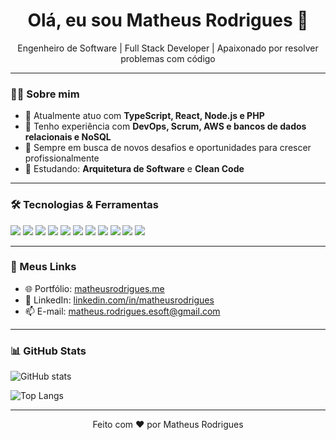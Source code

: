 <h1 align="center">Olá, eu sou Matheus Rodrigues 👋</h1>

<p align="center">
  Engenheiro de Software | Full Stack Developer | Apaixonado por resolver problemas com código
</p>

---

### 👨‍💻 Sobre mim

- 💼 Atualmente atuo com **TypeScript, React, Node.js e PHP**
- 🎯 Tenho experiência com **DevOps, Scrum, AWS e bancos de dados relacionais e NoSQL**
- 🚀 Sempre em busca de novos desafios e oportunidades para crescer profissionalmente
- 🧠 Estudando: **Arquitetura de Software** e **Clean Code**

---

### 🛠️ Tecnologias & Ferramentas

<p align="left">
  <img src="https://img.shields.io/badge/-TypeScript-3178C6?style=flat&logo=typescript&logoColor=white" />
  <img src="https://img.shields.io/badge/-JavaScript-F7DF1E?style=flat&logo=javascript&logoColor=black" />
  <img src="https://img.shields.io/badge/-React-61DAFB?style=flat&logo=react&logoColor=black" />
  <img src="https://img.shields.io/badge/-Next.js-000000?style=flat&logo=next.js&logoColor=white" />
  <img src="https://img.shields.io/badge/-Tailwind-38B2AC?style=flat&logo=tailwind-css&logoColor=white" />
  <img src="https://img.shields.io/badge/-PHP-777BB4?style=flat&logo=php&logoColor=white" />
  <img src="https://img.shields.io/badge/-MySQL-4479A1?style=flat&logo=mysql&logoColor=white" />
  <img src="https://img.shields.io/badge/-PostgreSQL-4169E1?style=flat&logo=postgresql&logoColor=white" />
  <img src="https://img.shields.io/badge/-Node.js-339933?style=flat&logo=node.js&logoColor=white" />
  <img src="https://img.shields.io/badge/-AWS-232F3E?style=flat&logo=amazon-aws&logoColor=white" />
  <img src="https://img.shields.io/badge/-Docker-2496ED?style=flat&logo=docker&logoColor=white" />
</p>

---

### 📌 Meus Links

- 🌐 Portfólio: [matheusrodrigues.me](https://web-profile-ivory.vercel.app)
- 💼 LinkedIn: [linkedin.com/in/matheusrodrigues](https://www.linkedin.com/in/matheus-rodrigues-in/)
- 📫 E-mail: [matheus.rodrigues.esoft@gmail.com](mailto:matheus.rodrigues.esoft@gmail.com)

---

### 📊 GitHub Stats

<p align="left">
  <img src="https://github-readme-stats.vercel.app/api?username=seuusuario&show_icons=true&theme=radical" alt="GitHub stats" />
</p>
<p align="left">
  <img src="https://github-readme-stats.vercel.app/api/top-langs/?username=seuusuario&layout=compact&theme=radical" alt="Top Langs" />
</p>

---

<p align="center">
  Feito com ❤️ por Matheus Rodrigues
</p>
